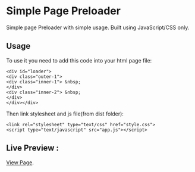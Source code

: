# Simple Page Preloader

Simple page Preloader with simple usage. Built using JavaScript/CSS only.

## Usage
To use it you need to add this code into your html page file:

```
<div id="loader">
<div class="outer-1">
<div class="inner-1"> &nbsp;
</div>
<div class="inner-2"> &nbsp;
</div>
</div></div>
```

Then link stylesheet and js file(from dist folder):

```
<link rel="stylesheet" type="text/css" href="style.css">
<script type="text/javascript" src="app.js"></script>
```

## Live Preview :

[View Page](https://abhisawant52.github.io/Preloader/).



